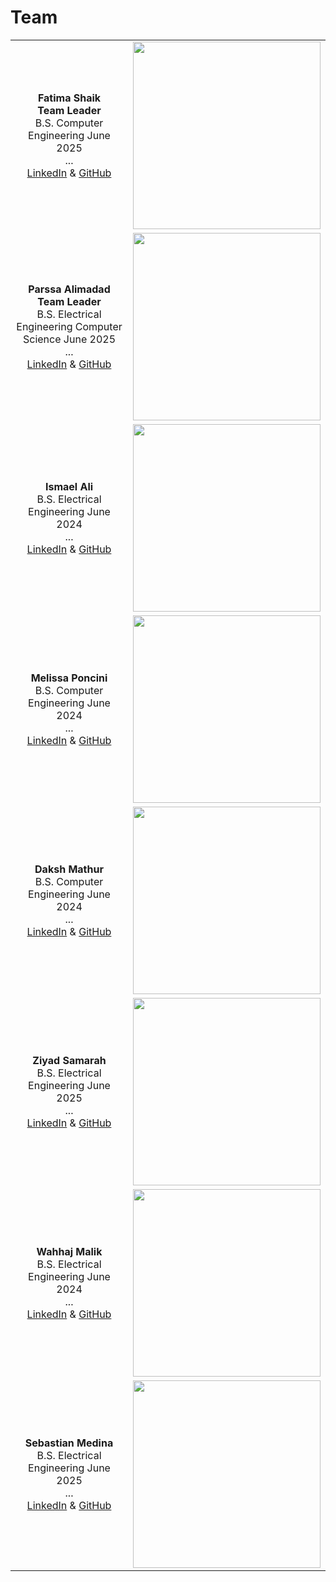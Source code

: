 # Team

| | |
|:---------------------------------------------------------:|:---------------------------------------------------:|
|**Fatima Shaik** <br/> **Team Leader** <br/> B.S. Computer Engineering June 2025 <br/> ... <br/> [LinkedIn](https://linkedIn.com) & [GitHub](https://github.com) |<img src="https://styles.redditmedia.com/t5_2scnv/styles/communityIcon_lbcuulb060o31.png?width=256&s=688f47907df74abe715b36aea152ccfc21297d1b" height="300">|
|**Parssa Alimadad** <br/> **Team Leader** <br/> B.S. Electrical Engineering Computer Science June 2025 <br/> ... <br/> [LinkedIn](https://linkedIn.com) & [GitHub](https://github.com) |<img src="https://styles.redditmedia.com/t5_2scnv/styles/communityIcon_lbcuulb060o31.png?width=256&s=688f47907df74abe715b36aea152ccfc21297d1b" height="300">|
|**Ismael Ali** <br/> B.S. Electrical Engineering June 2024 <br/> ... <br/> [LinkedIn](https://linkedIn.com) & [GitHub](https://github.com) |<img src="https://styles.redditmedia.com/t5_2scnv/styles/communityIcon_lbcuulb060o31.png?width=256&s=688f47907df74abe715b36aea152ccfc21297d1b" height="300">|
|**Melissa Poncini** <br/> B.S. Computer Engineering June 2024 <br/> ... <br/> [LinkedIn](https://linkedIn.com) & [GitHub](https://github.com) |<img src="https://styles.redditmedia.com/t5_2scnv/styles/communityIcon_lbcuulb060o31.png?width=256&s=688f47907df74abe715b36aea152ccfc21297d1b" height="300">|
|**Daksh Mathur** <br/> B.S. Computer Engineering June 2024 <br/> ... <br/> [LinkedIn](https://linkedIn.com) & [GitHub](https://github.com) | <img src="https://styles.redditmedia.com/t5_2scnv/styles/communityIcon_lbcuulb060o31.png?width=256&s=688f47907df74abe715b36aea152ccfc21297d1b" height="300"> |
|**Ziyad Samarah** <br/> B.S. Electrical Engineering June 2025 <br/> ... <br/> [LinkedIn](https://linkedIn.com) & [GitHub](https://github.com) | <img src="https://styles.redditmedia.com/t5_2scnv/styles/communityIcon_lbcuulb060o31.png?width=256&s=688f47907df74abe715b36aea152ccfc21297d1b" height="300"> |
|**Wahhaj Malik** <br/> B.S. Electrical Engineering June 2024 <br/> ... <br/> [LinkedIn](https://linkedIn.com) & [GitHub](https://github.com) | <img src="https://styles.redditmedia.com/t5_2scnv/styles/communityIcon_lbcuulb060o31.png?width=256&s=688f47907df74abe715b36aea152ccfc21297d1b" height="300">|
|**Sebastian Medina** <br/> B.S. Electrical Engineering June 2025 <br/> ... <br/> [LinkedIn](https://linkedIn.com) & [GitHub](https://github.com) |<img src="https://styles.redditmedia.com/t5_2scnv/styles/communityIcon_lbcuulb060o31.png?width=256&s=688f47907df74abe715b36aea152ccfc21297d1b" height="300">|

